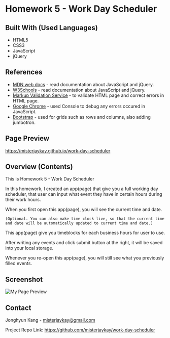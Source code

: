 # Homework 5 - Work Day Scheduler

## Built With (Used Languages)

* HTML5
* CSS3
* JavaScript 
* jQuery

## References
* [MDN web docs](https://developer.mozilla.org/) - read documentation about JavaScript and jQuery.
* [W3Schools](https://www.w3schools.com/) - read documentation about JavaScript and jQuery.
* [Markup Validation Service](https://validator.w3.org/) - to validate HTML page and correct errors in HTML page.
* [Google Chrome](https://www.google.com) - used Console to debug any errors occured in JavaScript.
* [Bootstrap](https://getbootstrap.com/) - used for grids such as rows and columns, also adding jumbotron.

## Page Preview

https://misterjaykay.github.io/work-day-scheduler

## Overview (Contents)

This is Homework 5 - Work Day Scheduler

In this homework, I created an app(page) that give you a full working day scheduler, that user can input what event they have in certain hours during their work hours.

When you first open this app(page), you will see the current time and date.

```(Optional. You can also make time clock live, so that the current time and date will be automatically updated to current time and date.)```

This app(page) give you timeblocks for each business hours for user to use.

After writing any events and click submit button at the right, it will be saved into your local storage.

Whenever you re-open this app(page), you will still see what you previously filled events.

## Screenshot

![My Page Preview](/assets/mypage.png)


## Contact

Jonghyun Kang - misterjaykay@gmail.com

Project Repo Link: https://github.com/misterjaykay/work-day-scheduler

